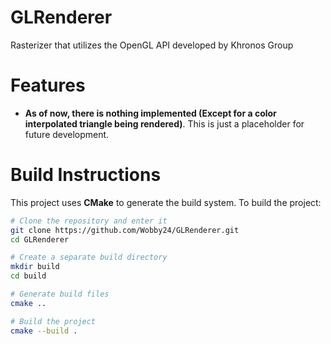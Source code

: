# GLRenderer
Rasterizer that utilizes the OpenGL API developed by Khronos Group

# Features
- **As of now, there is nothing implemented (Except for a color interpolated triangle being rendered)**. This is just a placeholder for future development.

# Build Instructions

This project uses **CMake** to generate the build system. To build the project:

```bash
# Clone the repository and enter it
git clone https://github.com/Wobby24/GLRenderer.git
cd GLRenderer

# Create a separate build directory
mkdir build
cd build

# Generate build files
cmake ..

# Build the project
cmake --build .
